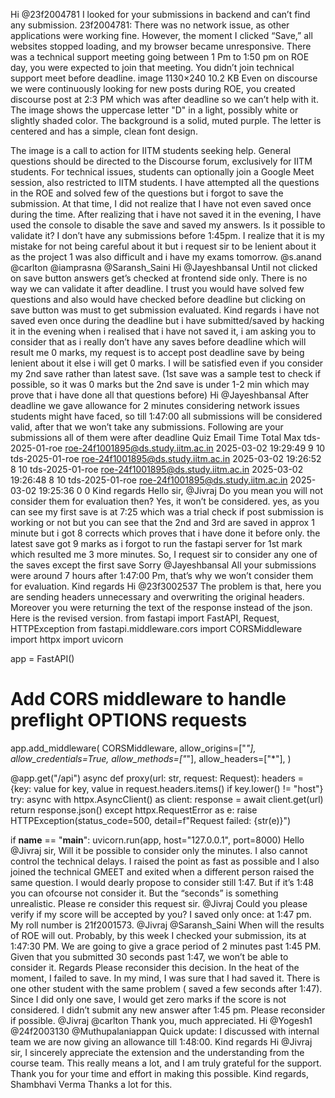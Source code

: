 Hi @23f2004781 I looked for your submissions in backend and can’t find any submission. 23f2004781: There was no network issue, as other applications were working fine. However, the moment I clicked “Save,” all websites stopped loading, and my browser became unresponsive. There was a technical support meeting going between 1 Pm to 1:50 pm on ROE day, you were expected to join that meeting. You didn’t join technical support meet before deadline. image 1130×240 10.2 KB Even on discourse we were continuously looking for new posts during ROE, you created discourse post at 2:3 PM which was after deadline so we can’t help with it.
The image shows the uppercase letter "D" in a light, possibly white or slightly shaded color. The background is a solid, muted purple. The letter is centered and has a simple, clean font design.

The image is a call to action for IITM students seeking help. General questions should be directed to the Discourse forum, exclusively for IITM students. For technical issues, students can optionally join a Google Meet session, also restricted to IITM students.
I have attempted all the questions in the ROE and solved few of the questions but i forgot to save the submission. At that time, I did not realize that I have not even saved once during the time. After realizing that i have not saved it in the evening, I have used the console to disable the save and saved my answers. Is it possible to validate it? I don’t have any submissions before 1:45pm. I realize that it is my mistake for not being careful about it but i request sir to be lenient about it as the project 1 was also difficult and i have my exams tomorrow. @s.anand @carlton @iamprasna @Saransh_Saini
Hi @Jayeshbansal Until not clicked on save button answers get’s checked at frontend side only. There is no way we can validate it after deadline. I trust you would have solved few questions and also would have checked before deadline but clicking on save button was must to get submission evaluated. Kind regards
i have not saved even once during the deadline but i have submitted/saved by hacking it in the evening when i realised that i have not saved it, i am asking you to consider that as i really don’t have any saves before deadline which will result me 0 marks, my request is to accept post deadline save by being lenient about it else i will get 0 marks. I will be satisfied even if you consider my 2nd save rather than latest save. (1st save was a sample test to check if possible, so it was 0 marks but the 2nd save is under 1-2 min which may prove that i have done all that questions before)
Hi @Jayeshbansal After deadline we gave allowance for 2 minutes considering network issues students might have faced, so till 1:47:00 all submissions will be considered valid, after that we won’t take any submissions. Following are your submissions all of them were after deadline Quiz Email Time Total Max tds-2025-01-roe roe-24f1001895@ds.study.iitm.ac.in 2025-03-02 19:29:49 9 10 tds-2025-01-roe roe-24f1001895@ds.study.iitm.ac.in 2025-03-02 19:26:52 8 10 tds-2025-01-roe roe-24f1001895@ds.study.iitm.ac.in 2025-03-02 19:26:48 8 10 tds-2025-01-roe roe-24f1001895@ds.study.iitm.ac.in 2025-03-02 19:25:36 0 0 Kind regards
Hello sir, @Jivraj Do you mean you will not consider them for evaluation then?
Yes, it won’t be considered.
yes, as you can see my first save is at 7:25 which was a trial check if post submission is working or not but you can see that the 2nd and 3rd are saved in approx 1 minute but i got 8 corrects which proves that i have done it before only. the latest save got 9 marks as i forgot to run the fastapi server for 1st mark which resulted me 3 more minutes. So, I request sir to consider any one of the saves except the first save
Sorry @Jayeshbansal All your submissions were around 7 hours after 1:47:00 Pm, that’s why we won’t consider them for evaluation. Kind regards
Hi @23f3002537 The problem is that, here you are sending headers unnecessary and overwriting the original headers. Moreover you were returning the text of the response instead of the json. Here is the revised version. from fastapi import FastAPI, Request, HTTPException
from fastapi.middleware.cors import CORSMiddleware
import httpx
import uvicorn

app = FastAPI()

# Add CORS middleware to handle preflight OPTIONS requests
app.add_middleware(
    CORSMiddleware,
    allow_origins=["*"],
    allow_credentials=True,
    allow_methods=["*"],
    allow_headers=["*"],
)

@app.get("/api")
async def proxy(url: str, request: Request):
    headers = {key: value for key, value in request.headers.items() if key.lower() != "host"}
    try:
        async with httpx.AsyncClient() as client:
            response = await client.get(url)
            return response.json()
    except httpx.RequestError as e:
        raise HTTPException(status_code=500, detail=f"Request failed: {str(e)}")

if __name__ == "__main__":
    uvicorn.run(app, host="127.0.0.1", port=8000)
Hello @Jivraj sir, Will it be possible to consider only the minutes. I also cannot control the technical delays. I raised the point as fast as possible and I also joined the technical GMEET and exited when a different person raised the same question. I would dearly propose to consider still 1:47. But if it’s 1:48 you can ofcourse not consider it. But the “seconds” is something unrealistic. Please re consider this request sir.
@Jivraj Could you please verify if my score will be accepted by you? I saved only once: at 1:47 pm. My roll number is 21f2001573.
@Jivraj @Saransh_Saini When will the results of ROE will out.
Probably, by this week
I checked your submission, its at 1:47:30 PM. We are going to give a grace period of 2 minutes past 1:45 PM. Given that you submitted 30 seconds past 1:47, we won’t be able to consider it. Regards
Please reconsider this decision. In the heat of the moment, I failed to save. In my mind, I was sure that I had saved it. There is one other student with the same problem ( saved a few seconds after 1:47). Since I did only one save, I would get zero marks if the score is not considered. I didn’t submit any new answer after 1:45 pm. Please reconsider if possible. @Jivraj @carlton
Thank you, much appreciated.
Hi @Yogesh1 @24f2003130 @Muthupalaniappan Quick update:  I discussed with internal team we are now giving an allowance till 1:48:00. Kind regards
Hi @Jivraj sir, I sincerely appreciate the extension and the understanding from the course team. This really means a lot, and I am truly grateful for the support. Thank you for your time and effort in making this possible. Kind regards, Shambhavi Verma
Thanks a lot for this.

